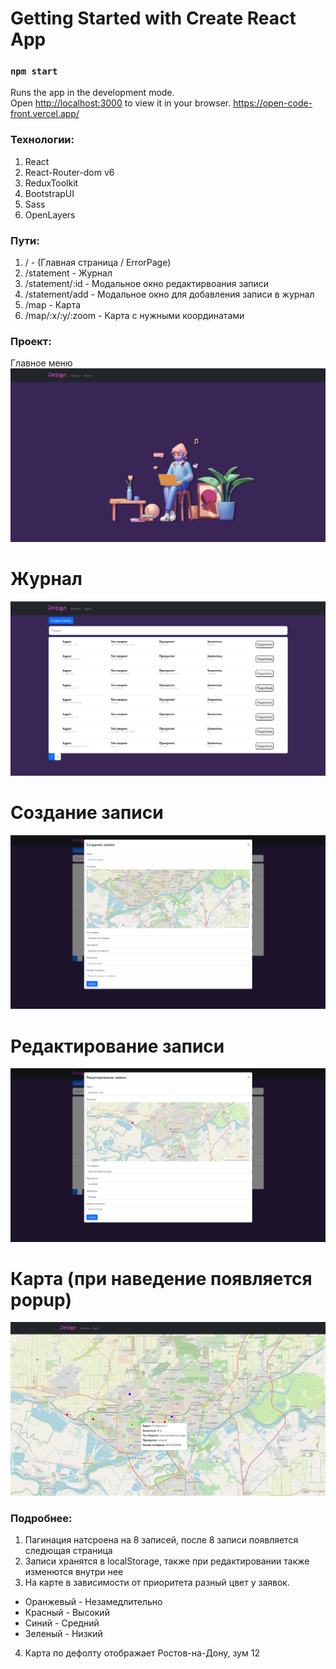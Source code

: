 # Getting Started with Create React App

### `npm start`

Runs the app in the development mode.\
Open [http://localhost:3000](http://localhost:3000) to view it in your browser.
https://open-code-front.vercel.app/

### Технологии:
1) React
2) React-Router-dom v6
3) ReduxToolkit
4) BootstrapUI
5) Sass
6) OpenLayers

### Пути:
1) / - (Главная страница / ErrorPage)
2) /statement - Журнал
3) /statement/:id - Модальное окно редактирвоания записи
4) /statement/add - Модальное окно для добавления записи в журнал
5) /map - Карта
6) /map/:x/:y/:zoom - Карта с нужными координатами

### Проект:
Главное меню
![img.png](img.png)
 # Журнал
![img_1.png](img_1.png)
 # Создание записи
![img_2.png](img_2.png)
 # Редактирование записи
![img_3.png](img_3.png)
 # Карта (при наведение появляется popup)
![img_4.png](img_4.png)

### Подробнее:
1) Пагинация натсроена на 8 записей, после 8 записи появляется следющая страница
2) Записи хранятся в localStorage, также при редактировании также изменются внутри нее
3) На карте в зависимости от приоритета разный цвет у заявок. 
 - Оранжевый - Незамедлительно
 - Красный - Высокий
 - Синий - Средний
 - Зеленый - Низкий
4) Карта по дефолту отображает Ростов-на-Дону, зум 12
